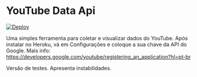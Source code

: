 # YouTube Data Api

[![Deploy](https://www.herokucdn.com/deploy/button.svg)](https://heroku.com/deploy)

Uma simples ferramenta para coletar e visualizar dados do YouTube.
Após instalar no Heroku, vá em Configurações e coloque a sua chave da API do Google.
Mais info: https://developers.google.com/youtube/registering_an_application?hl=pt-br

Versão de testes. Apresenta instabilidades.
